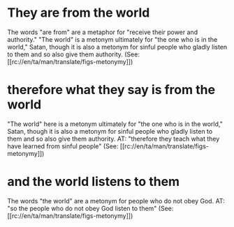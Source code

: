 # They are from the world

The words "are from" are a metaphor for "receive their power and authority." "The world" is a metonym ultimately for "the one who is in the world," Satan, though it is also a metonym for sinful people who gladly listen to them and so also give them authority. (See: [[rc://en/ta/man/translate/figs-metonymy]])

# therefore what they say is from the world

"The world" here is a metonym ultimately for "the one who is in the world," Satan, though it is also a metonym for sinful people who gladly listen to them and so also give them authority. AT: "therefore they teach what they have learned from sinful people" (See: [[rc://en/ta/man/translate/figs-metonymy]])

# and the world listens to them

The words "the world" are a metonym for people who do not obey God. AT: "so the people who do not obey God listen to them" (See: [[rc://en/ta/man/translate/figs-metonymy]])

